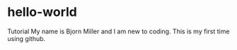 # hello-world
Tutorial
My name is Bjorn Miller and I am new to coding.  This is my first time using github.
